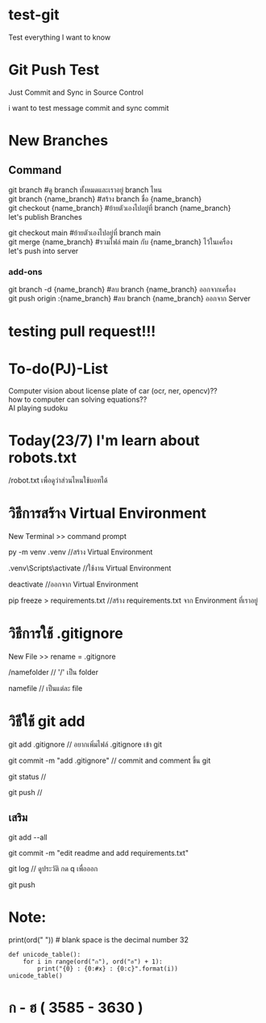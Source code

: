 # test-git
Test everything I want to know

# Git Push Test
Just Commit and Sync in Source Control

i want to test message commit and sync commit

# New Branches
## Command
git branch                       #ดู branch ทั้งหมดและเราอยู่ branch ไหน<br>
git branch {name_branch}         #สร้าง branch ชื่อ {name_branch}<br>
git checkout {name_branch}       #ย้ายตัวเองไปอยู่ที่ branch {name_branch}<br>
let's publish Branches

git checkout main                #ย้ายตัวเองไปอยู่ที่ branch main<br>
git merge {name_branch}          #รวมไฟล์ main กับ {name_branch} ไว้ในเครื่อง<br>
let's push into server

### add-ons
git branch -d {name_branch}      #ลบ branch {name_branch} ออกจากเครื่อง<br>
git push origin :{name_branch}   #ลบ branch {name_branch} ออกจาก Server

# **testing pull request!!!**

# To-do(PJ)-List
Computer vision about license plate of car (ocr, ner, opencv)??<br>
how to computer can solving equations??<br>
AI playing sudoku

# Today(23/7) I'm learn about robots.txt
/robot.txt เพื่อดูว่าส่วนไหนใช้บอทได้


# วิธีการสร้าง Virtual Environment
New Terminal >> command prompt

py -m venv .venv  //สร้าง Virtual Environment

.venv\Scripts\activate //ใช้งาน Virtual Environment

deactivate //ออกจาก Virtual Environment

pip freeze > requirements.txt //สร้าง requirements.txt จาก Environment ที่เราอยู่

# วิธีการใช้ .gitignore
New File >> rename = .gitignore

/namefolder // '/' เป็น folder

namefile // เป็นแต่ละ file

# วิธีใช้ git add
git add .gitignore // อยากเพิ่มไฟล์ .gitignore เข้า git

git commit -m "add .gitignore" // commit and comment ขึ้น git

git status //

git push //

## เสริม

git add --all

git commit -m "edit readme and add requirements.txt"

git log // ดูประวัติ กด q เพื่อออก

git push


# Note:
print(ord(" ")) # blank space is the decimal number 32
```
def unicode_table():
    for i in range(ord("ก"), ord("ฮ") + 1):
        print("{0} : {0:#x} : {0:c}".format(i))
unicode_table()
```
# ก - ฮ ( 3585 - 3630 )
